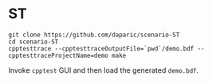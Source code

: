 # ST

```
git clone https://github.com/daparic/scenario-ST
cd scenario-ST
cpptesttrace --cpptesttraceOutputFile=`pwd`/demo.bdf --cpptesttraceProjectName=demo make
```

Invoke `cpptest` GUI and then load the generated `demo.bdf`. 
